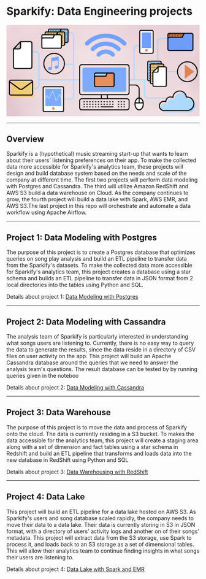 # Sparkify: Data Engineering projects

![(@Data Engineer)| center](https://raw.githubusercontent.com/evelynle28/Sparkify/master/data-modeling-with-postgres/img/data-engineering-illustration.jpg)

---
## Overview

Sparkify is a (hypothetical) music streaming start-up that wants to learn about their users' listening preferences on their app. To make the collected data more accessible for Sparkify's analytics team, these projects will design and build database system based on the needs and scale of the company at different time. The first two projects will perform data modeling with Postgres and Cassandra. The third will utilize Amazon RedShift and AWS S3 build a data warehouse on Cloud. As the company continues to grow, the fourth project will build a data lake with Spark, AWS EMR, and AWS S3.The last project in this repo will orchestrate and automate a data workflow using Apache Airflow.

---
## Project 1: Data Modeling with Postgres

The purpose of this project is to create a Postgres database that optimizes queries on song play analysis and build an ETL pipeline to transfer data from the Sparkify's datasets. To make the collected data more accessible for Sparkify's analytics team, this project creates a database using a star schema and builds an ETL pipeline to transfer data in JSON format from 2 local directories into the tables using Python and SQL.

Details about project 1: [Data Modeling with Postgres](https://github.com/evelynle28/Sparkify/tree/master/data-modeling-with-postgres)

---
## Project 2: Data Modeling with Cassandra

The analysis team of Sparkify is particularly interested in understanding what songs users are listening to. Currently, there is no easy way to query the data to generate the results, since the data reside in a directory of CSV files on user activity on the app. This project will build an Apache Cassandra database around the queries that we need to answer the analysis team's questions. The result database can be tested by by running queries given in the noteboo

Details about project 2: [Data Modeling with Cassandra](https://github.com/evelynle28/Sparkify/tree/master/data-modeling-with-apache-cassandra)

---
## Project 3: Data Warehouse
The purpose of this project is to move the data and process of Sparkify onto the cloud. The data is currently residing in a S3 bucket. To makes the data accessible for the analytics team, this project will create a staging area along with a set of dimension and fact tables using a star schema in Redshift and build an ETL pipeline that transforms and loads data into the new database in RedShift using Python and SQL

Details about project 3: [Data Warehousing with RedShift](https://github.com/evelynle28/Sparkify/tree/master/data-warehousing-with-RedShift)

---
## Project 4: Data Lake
This project will build an ETL pipeline for a data lake hosted on AWS S3. As Sparkify's users and song database scaled rapidly, the company needs to move their data to a data lake. Their data is currently storing in S3 in JSON format, with a directory of users' activity logs and another on of their songs' metadata. This project will extract data from the S3 storage, use Spark to process it, and loads back to an S3 storage as a set of dimensional tables. This will allow their analytics team to continue finding insights in what songs their users are listening to.

Details about project 4: [Data Lake with Spark and EMR](https://github.com/evelynle28/Sparkify/tree/master/data-lake-with-spark)


